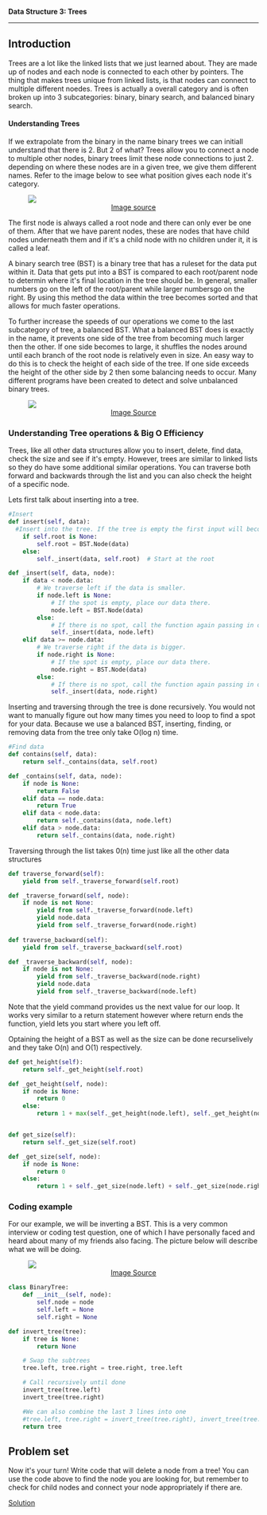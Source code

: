 **Data Structure 3: Trees**


---

## **Introduction**

Trees are a lot like the linked lists that we just learned about. They are made up of nodes and each node is connected to each other by pointers. The thing that makes trees unique from linked lists, is that nodes can connect to multiple different noedes. Trees is actually a overall category and is often broken up into 3 subcategories: binary, binary search, and balanced binary search.

#### Understanding Trees
If we extrapolate from the binary in the name binary trees we can initiall understand that there is 2. But 2 of what? Trees allow you to connect a node to multiple other nodes, binary trees limit these node connections to just 2. depending on where these nodes are in a given tree, we give them different names. Refer to the image below to see what position gives each node it's category.

<!-- Stack image -->
<figure>
<img src="https://scaler.com/topics/images/tree-data-structure-terminologies.webp">
<figcaption align= "center"> <a href="https://www.scaler.com/topics/data-structures/tree-data-structure/">Image source</a></figcaption>
</figure>

The first node is always called a root node and there can only ever be one of them. After that we have parent nodes, these are nodes that have child nodes underneath them and if it's a child node with no children under it, it is called a leaf.

A binary search tree (BST) is a binary tree that has a ruleset for the data put within it. Data that gets put into a BST is compared to each root/parent node to determin where it's final location in the tree should be. In general, smaller numbers go on the left of the root/parent while larger numbersgo on the right. By using this method the data within the tree becomes sorted and that allows for much faster operations.

To further increase the speeds of our operations we come to the last subcategory of tree, a balanced BST. What a balanced BST does is exactly in the name, it prevents one side of the tree from becoming much larger then the other. If one side becomes to large, it shuffles the nodes around until each branch of the root node is relatively even in size. An easy way to do this is to check the height of each side of the tree. If one side exceeds the height of the other side by 2 then some balancing needs to occur. Many different programs have been created to detect and solve unbalanced binary trees.

<figure>
<img src="https://stanford.edu/class/archive/cs/cs106b/cs106b.1158/images/balanced-tree-figure.png">
<figcaption align = "center"> <a href="https://stanford.edu/class/archive/cs/cs106b/cs106b.1158/preview-balanced-tree.shtml">Image Source</a></figcaption>
</figure>

### Understanding Tree operations & Big O Efficiency
Trees, like all other data structures allow you to insert, delete, find data, check the size and see if it's empty. However, trees are similar to linked lists so they do have some additional similar operations. You can traverse both forward and backwards through the list and you can also check the height of a specific node.

Lets first talk about inserting into a tree.

```python
#Insert
def insert(self, data):
  #Insert into the tree. If the tree is empty the first input will become the root.
	if self.root is None:
		self.root = BST.Node(data)
	else:
		self._insert(data, self.root)  # Start at the root

def _insert(self, data, node):
	if data < node.data:
		# We traverse left if the data is smaller.
		if node.left is None:
			# If the spot is empty, place our data there.
			node.left = BST.Node(data)
		else:
			# If there is no spot, call the function again passing in our current location.
			self._insert(data, node.left)
	elif data >= node.data:
		# We traverse right if the data is bigger.
		if node.right is None:
			# If the spot is empty, place our data there.
			node.right = BST.Node(data)
		else:
			# If there is no spot, call the function again passing in our current location.
			self._insert(data, node.right)
```

Inserting and traversing through the tree is done recursively. You would not want to manually figure out how many times you need to loop to find a spot for your data. Because we use a balanced BST, inserting, finding, or removing data from the tree only take O(log n) time. 


```python
#Find data
def contains(self, data):
    return self._contains(data, self.root)

def _contains(self, data, node):
    if node is None:
        return False
    elif data == node.data:
        return True
    elif data < node.data:
        return self._contains(data, node.left)
    elif data > node.data:
        return self._contains(data, node.right)
```

Traversing through the list takes 0(n) time just like all the other data structures

```python
def traverse_forward(self):
    yield from self._traverse_forward(self.root)

def _traverse_forward(self, node):
    if node is not None:
        yield from self._traverse_forward(node.left)
        yield node.data
        yield from self._traverse_forward(node.right)
	
def traverse_backward(self):
    yield from self._traverse_backward(self.root)

def _traverse_backward(self, node):
    if node is not None:
        yield from self._traverse_backward(node.right)
        yield node.data
        yield from self._traverse_backward(node.left)	

```
Note that the yield command provides us the next value for our loop. It works very similar to a return statement however where return ends the function, yield lets you start where you left off.

Optaining the height of a BST as well as the size can be done recurselively and they take O(n) and O(1) respectively.

```python
def get_height(self):
    return self._get_height(self.root)

def _get_height(self, node):
    if node is None:
        return 0
    else:
        return 1 + max(self._get_height(node.left), self._get_height(node.right))


def get_size(self):
    return self._get_size(self.root)

def _get_size(self, node):
    if node is None:
        return 0
    else:
        return 1 + self._get_size(node.left) + self._get_size(node.right)
```


### Coding example
For our example, we will be inverting a BST. This is a very common interview or coding test question, one of which I have personally faced and heard about many of my friends also facing. The picture below will describe what we will be doing.

<figure>
<img src="https://assets.leetcode.com/uploads/2021/03/14/invert1-tree.jpg">
<figcaption align = "center"> <a href="https://leetcode.com/problems/invert-binary-tree/">Image Source</a></figcaption>
</figure>

```python
class BinaryTree:
    def __init__(self, node):
        self.node = node
        self.left = None
        self.right = None

def invert_tree(tree):
    if tree is None:
        return None

    # Swap the subtrees
    tree.left, tree.right = tree.right, tree.left

    # Call recursively until done
    invert_tree(tree.left)
    invert_tree(tree.right)

    #We can also combine the last 3 lines into one
    #tree.left, tree.right = invert_tree(tree.right), invert_tree(tree.left)
    return tree
```

## Problem set
Now it's your turn! Write code that will delete a node from a tree! You can use the code above to find the node you are looking for, but remember to check for child nodes and connect your node appropriately if there are.

[Solution](TreeAnswers.md)
